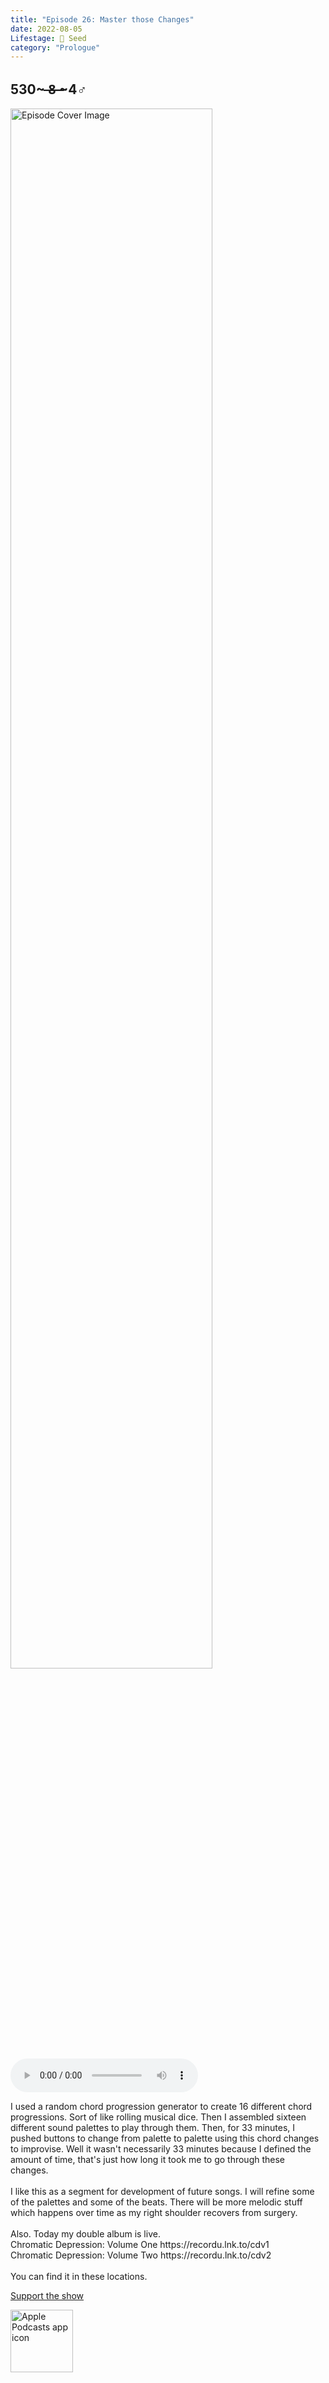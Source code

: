 ```yaml
---
title: "Episode 26: Master those Changes"
date: 2022-08-05
Lifestage: 🌱 Seed
category: "Prologue"
---
```

## 530~ ̶8̶ ̶~4♂
<img src="https://artwork.captivate.fm/2d5af858-3e31-4253-9594-f289bceb095c/60854458c4d1acdf4e1c2f79c4137142.jpg" alt="Episode Cover Image" width=80%/>
<audio controls>
  <source src="https://podcasts.captivate.fm/media/62bbf082-605a-49e1-a4bd-e5e389497a4b/11088451-episode-26-master-those-changes.mp3" type="audio/mpeg">
  Your browser does not support the audio element.
</audio>

<p>I used a random chord progression generator to create 16 different chord progressions. Sort of like rolling musical dice. Then I assembled sixteen different sound palettes to play through them. Then, for 33 minutes, I pushed buttons to change from palette to palette using this chord changes to improvise. Well it wasn&apos;t necessarily 33 minutes because I defined the amount of time, that&apos;s just how long it took me to go through these changes. <br/><br/>I like this as a segment for development of future songs. I will refine some of the palettes and some of the beats. There will be more melodic stuff which happens over time as my right shoulder recovers from surgery. <br/><br/>Also. Today my double album is live.<br/>Chromatic Depression: Volume One https://recordu.lnk.to/cdv1<br/>Chromatic Depression: Volume Two https://recordu.lnk.to/cdv2<br/><br/>You can find it in these locations.  </p><a rel="payment" href="https://www.paypal.com/donate/?hosted_button_id=WX3GRUK5BHJLS">Support the show</a>

<a href="https://podcasts.apple.com/us/podcast/living-room-music/id1608791560?tscg=30200&itsct=podcast_box_appicon&ls=1&mttnsubad=1608791560" style="display: inline-block;"><img src="https://toolbox.marketingtools.apple.com/api/v2/badges/app-icon-podcasts/standard/en-us" alt="Apple Podcasts app icon" style="width: 100px; height: 100px; vertical-align: middle; object-fit: contain;" /></a>
    
